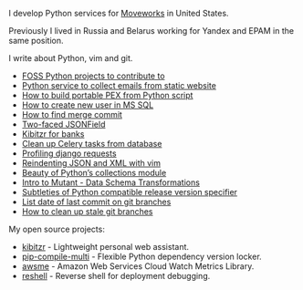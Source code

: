 I develop Python services for [Moveworks](https://moveworks.ai) in United States.

Previously I lived in Russia and Belarus working for Yandex and EPAM in the same position.

I write about Python, vim and git.

* [FOSS Python projects to contribute to](foss-projects-to-work-and-learn.html)
* [Python service to collect emails from static website](collector.html)
* [How to build portable PEX from Python script](script-to-pex.html)
* [How to create new user in MS SQL](create-mssql-user.html)
* [How to find merge commit](find-merge-commit.html)
* [Two-faced JSONField](jsonfield.html)
* [Kibitzr for banks](kibitzr-banks.html)
* [Clean up Celery tasks from database](cleanup_celery.html)
* [Profiling django requests](profiling-django-requests.html)
* [Reindenting JSON and XML with vim](formatting-with-vim.html)
* [Beauty of Python’s collections module](python-collections.html)
* [Intro to Mutant - Data Schema Transformations](python-serializator.html)
* [Subtleties of Python compatible release version specifier](python-compatible-version.html)
* [List date of last commit on git branches](branch-dates.html)
* [How to clean up stale git branches](git-branch-cleanup.html)

My open source projects:

* [kibitzr](https://kibitzr.github.io/) - Lightweight personal web assistant.
* [pip-compile-multi](https://github.com/peterdemin/pip-compile-multi) - Flexible Python dependency version locker.
* [awsme](https://github.com/peterdemin/awsme) - Amazon Web Services Cloud Watch Metrics Library.
* [reshell](https://pypi.org/project/reshell/) - Reverse shell for deployment debugging.
